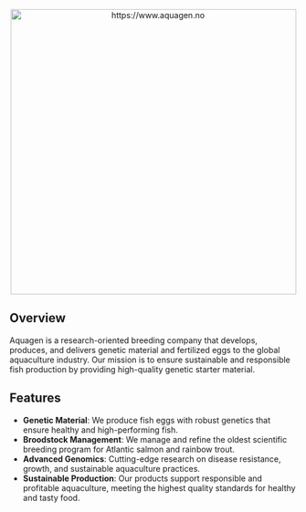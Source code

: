 <!--

**Here are some ideas to get you started:**

🙋‍♀️ A short introduction - what is your organization all about?
👀 Contribution guidelines - how do team members dive in?
👩‍💻 Useful resources - where do you keep your docs? Is there anything else the team should know?
🍪 Fun facts - what is your team's favorite snack?
🧙 Remember, you can do mighty things with the power of [Markdown](https://docs.github.com/github/writing-on-github/getting-started-with-writing-and-formatting-on-github/basic-writing-and-formatting-syntax)
-->

<p align="center">
  <img src="https://aquagen.no/wp-content/uploads/2023/04/ag-logo-portrait_orange.svg" width="500" title="https://www.aquagen.no">
</p>

## Overview

Aquagen is a research-oriented breeding company that develops, produces, and delivers genetic material and fertilized eggs to the global aquaculture industry. Our mission is to ensure sustainable and responsible fish production by providing high-quality genetic starter material.

## Features

- **Genetic Material**: We produce fish eggs with robust genetics that ensure healthy and high-performing fish.
- **Broodstock Management**: We manage and refine the oldest scientific breeding program for Atlantic salmon and rainbow trout.
- **Advanced Genomics**: Cutting-edge research on disease resistance, growth, and sustainable aquaculture practices.
- **Sustainable Production**: Our products support responsible and profitable aquaculture, meeting the highest quality standards for healthy and tasty food.
